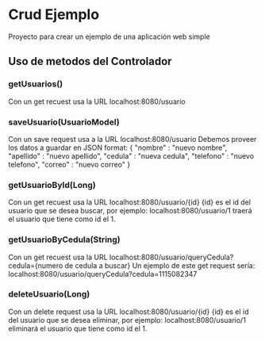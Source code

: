 # Crud Ejemplo
Proyecto para crear un ejemplo de una aplicación web simple

## Uso de metodos del Controlador

### getUsuarios()
Con un get recuest usa la URL localhost:8080/usuario

### saveUsuario(UsuarioModel)
Con un save request usa a la URL localhost:8080/usuario
Debemos proveer los datos a guardar en JSON format:
{
    "nombre" : "nuevo nombre",
    "apellido" : "nuevo apellido",
    "cedula" : "nueva cedula",
    "telefono" : "nuevo telefono",
    "correo" : "nuevo correo"
}

### getUsuarioById(Long)
Con un get recuest usa la URL localhost:8080/usuario/{id}
{id} es el id del usuario que se desea buscar, por ejemplo: localhost:8080/usuario/1 traerá el usuario que tiene como id el 1.

### getUsuarioByCedula(String)
Con un get recuest usa la URL localhost:8080/usuario/queryCedula?cedula={numero de cedula a buscar}
Un ejemplo de este get request sería: localhost:8080/usuario/queryCedula?cedula=1115082347

### deleteUsuario(Long)
Con un delete request usa la URL localhost:8080/usuario/{id}
{id} es el id del usuario que se desea eliminar, por ejemplo: localhost:8080/usuario/1 eliminará el usuario que tiene como id el 1.
